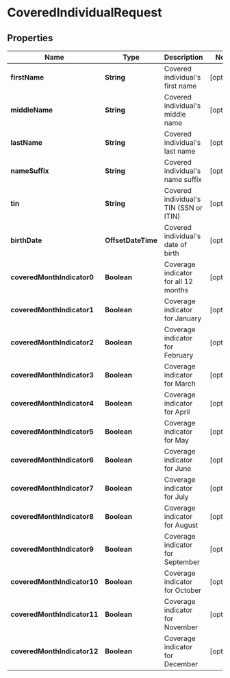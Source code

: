 

# CoveredIndividualRequest


## Properties

| Name | Type | Description | Notes |
|------------ | ------------- | ------------- | -------------|
|**firstName** | **String** | Covered individual&#39;s first name |  [optional] |
|**middleName** | **String** | Covered individual&#39;s middle name |  [optional] |
|**lastName** | **String** | Covered individual&#39;s last name |  [optional] |
|**nameSuffix** | **String** | Covered individual&#39;s name suffix |  [optional] |
|**tin** | **String** | Covered individual&#39;s TIN (SSN or ITIN) |  [optional] |
|**birthDate** | **OffsetDateTime** | Covered individual&#39;s date of birth |  [optional] |
|**coveredMonthIndicator0** | **Boolean** | Coverage indicator for all 12 months |  [optional] |
|**coveredMonthIndicator1** | **Boolean** | Coverage indicator for January |  [optional] |
|**coveredMonthIndicator2** | **Boolean** | Coverage indicator for February |  [optional] |
|**coveredMonthIndicator3** | **Boolean** | Coverage indicator for March |  [optional] |
|**coveredMonthIndicator4** | **Boolean** | Coverage indicator for April |  [optional] |
|**coveredMonthIndicator5** | **Boolean** | Coverage indicator for May |  [optional] |
|**coveredMonthIndicator6** | **Boolean** | Coverage indicator for June |  [optional] |
|**coveredMonthIndicator7** | **Boolean** | Coverage indicator for July |  [optional] |
|**coveredMonthIndicator8** | **Boolean** | Coverage indicator for August |  [optional] |
|**coveredMonthIndicator9** | **Boolean** | Coverage indicator for September |  [optional] |
|**coveredMonthIndicator10** | **Boolean** | Coverage indicator for October |  [optional] |
|**coveredMonthIndicator11** | **Boolean** | Coverage indicator for November |  [optional] |
|**coveredMonthIndicator12** | **Boolean** | Coverage indicator for December |  [optional] |




